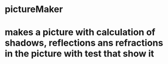 # pictureMaker
# makes a picture with calculation of shadows, reflections ans refractions in the picture with test that show it
